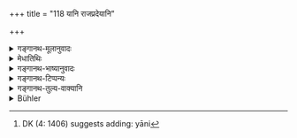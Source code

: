 +++
title = "118 यानि राजप्रदेयानि"

+++

<details><summary>गङ्गानथ-मूलानुवादः</summary>

The Village-lord shall get daily those things that ought to be furnished to the King by the villagers, in the shape of food, drink, fuel and the rest.—(118)
</details>

<details><summary>मेधातिथिः</summary>

एकाग्रामाधिकृतस्य वृत्तिर् इयम् । **ग्रामिको** ग्रामाधिकृतस् **तान्य् अवाप्नुयाद्** गृह्णीयात्,[^१४६] वृत्त्यर्थं राज्ञे प्रदातव्यानि **ग्रामवासिभिः** । अन्नादीनि तु धान्यादेः षष्ठाष्टमभागादिः । यथा वक्षति "धान्ये ऽष्टमं विषाम्" (म्ध् १०.१२०) इत्यादि ॥ ७.११८ ॥


[^१४६]:
     DK (4: 1406) suggests adding: yāni
</details>

<details><summary>गङ्गानथ-भाष्यानुवादः</summary>

This lays down the means of subsistence for the Village-lord. ‘*Village-lord*’—the officer in charge of one village,—‘*shall get*’—obtain—‘those things’ for his subsistence, which ‘*ought to be furnished to the King by the villagers*.’

‘*Food etc*.’—*i*.*e*., the sixth or eighth part of the corn produced;—as is going to be prescribed under 10.120 *etc*.—(118)
</details>

<details><summary>गङ्गानथ-टिप्पन्यः</summary>

This verse is quoted in *Vīramitrodaya* (Rājanīti, p. 250), which explains the meaning to be that the ‘lord of the village’ should receive for his living only the food, drink and fuel and such other things as are due to be presented to the king,—and not the annual rent;—this annual rent being realised by the king himself through a trusted official.
</details>

<details><summary>गङ्गानथ-तुल्य-वाक्यानि</summary>

*Mahābhārata* (2.87.6).—‘The lord of the village shall take all the
eatables that may be produced in the village he shall maintain the lord of ten villages who, in his turn, shall maintain the lord of a hundred villages.’

*Śukranīti* (1.631-635).—‘The heads of villages are to receive
one-twelfth of the income from the village, the army

is to be maintained by three such parts, charity with half such part, entertainment of the people with that same part; officers are to he paid out of half such part; and personal expenditure is to he met with half that part; the balance to go to swell the State Treasury.’

*Mahābhārata* (12.87.6-8).—‘The Lord of hundred villages shall enjoy one
village, which is large, prosperous and well-populated. The Lord of a thousand villages enjoys a *Śākhā-nagara*, a sub-city.’
</details>

<details><summary>Bühler</summary>

118	Those (articles) which the villagers ought to furnish daily to the king, such as food, drink, and fuel, the lord of one village shall obtain.
</details>
